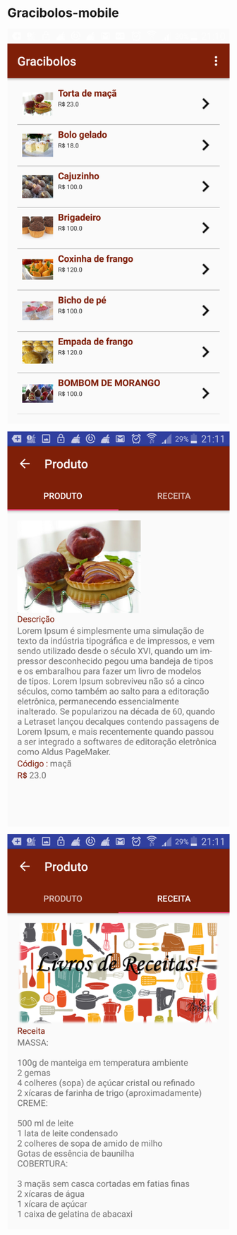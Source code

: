 # Gracibolos-mobile

![](Screenshot_2018-09-16-21-10-51.png)

![](Screenshot_2018-09-16-21-11-03.png)

![](Screenshot_2018-09-16-21-11-11.png)
